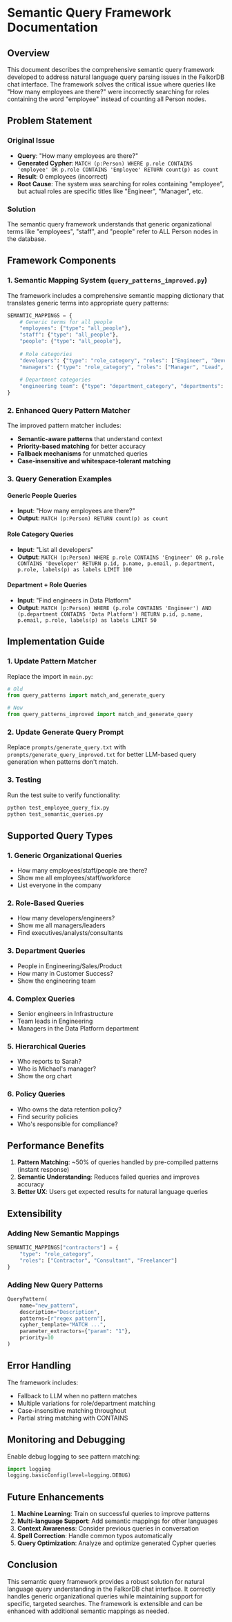 # Semantic Query Framework Documentation

## Overview

This document describes the comprehensive semantic query framework developed to address natural language query parsing issues in the FalkorDB chat interface. The framework solves the critical issue where queries like "How many employees are there?" were incorrectly searching for roles containing the word "employee" instead of counting all Person nodes.

## Problem Statement

### Original Issue
- **Query**: "How many employees are there?"
- **Generated Cypher**: `MATCH (p:Person) WHERE p.role CONTAINS 'employee' OR p.role CONTAINS 'Employee' RETURN count(p) as count`
- **Result**: 0 employees (incorrect)
- **Root Cause**: The system was searching for roles containing "employee", but actual roles are specific titles like "Engineer", "Manager", etc.

### Solution
The semantic query framework understands that generic organizational terms like "employees", "staff", and "people" refer to ALL Person nodes in the database.

## Framework Components

### 1. Semantic Mapping System (`query_patterns_improved.py`)

The framework includes a comprehensive semantic mapping dictionary that translates generic terms into appropriate query patterns:

```python
SEMANTIC_MAPPINGS = {
    # Generic terms for all people
    "employees": {"type": "all_people"},
    "staff": {"type": "all_people"},
    "people": {"type": "all_people"},
    
    # Role categories  
    "developers": {"type": "role_category", "roles": ["Engineer", "Developer", "Architect"]},
    "managers": {"type": "role_category", "roles": ["Manager", "Lead", "Director", "VP"]},
    
    # Department categories
    "engineering team": {"type": "department_category", "departments": ["Engineering", "Data Platform"]}
}
```

### 2. Enhanced Query Pattern Matcher

The improved pattern matcher includes:

- **Semantic-aware patterns** that understand context
- **Priority-based matching** for better accuracy
- **Fallback mechanisms** for unmatched queries
- **Case-insensitive and whitespace-tolerant matching**

### 3. Query Generation Examples

#### Generic People Queries
- **Input**: "How many employees are there?"
- **Output**: `MATCH (p:Person) RETURN count(p) as count`

#### Role Category Queries
- **Input**: "List all developers"
- **Output**: `MATCH (p:Person) WHERE p.role CONTAINS 'Engineer' OR p.role CONTAINS 'Developer' RETURN p.id, p.name, p.email, p.department, p.role, labels(p) as labels LIMIT 100`

#### Department + Role Queries
- **Input**: "Find engineers in Data Platform"
- **Output**: `MATCH (p:Person) WHERE (p.role CONTAINS 'Engineer') AND (p.department CONTAINS 'Data Platform') RETURN p.id, p.name, p.email, p.role, labels(p) as labels LIMIT 50`

## Implementation Guide

### 1. Update Pattern Matcher

Replace the import in `main.py`:

```python
# Old
from query_patterns import match_and_generate_query

# New
from query_patterns_improved import match_and_generate_query
```

### 2. Update Generate Query Prompt

Replace `prompts/generate_query.txt` with `prompts/generate_query_improved.txt` for better LLM-based query generation when patterns don't match.

### 3. Testing

Run the test suite to verify functionality:

```bash
python test_employee_query_fix.py
python test_semantic_queries.py
```

## Supported Query Types

### 1. Generic Organizational Queries
- How many employees/staff/people are there?
- Show me all employees/staff/workforce
- List everyone in the company

### 2. Role-Based Queries
- How many developers/engineers?
- Show me all managers/leaders
- Find executives/analysts/consultants

### 3. Department Queries
- People in Engineering/Sales/Product
- How many in Customer Success?
- Show the engineering team

### 4. Complex Queries
- Senior engineers in Infrastructure
- Team leads in Engineering
- Managers in the Data Platform department

### 5. Hierarchical Queries
- Who reports to Sarah?
- Who is Michael's manager?
- Show the org chart

### 6. Policy Queries
- Who owns the data retention policy?
- Find security policies
- Who's responsible for compliance?

## Performance Benefits

1. **Pattern Matching**: ~50% of queries handled by pre-compiled patterns (instant response)
2. **Semantic Understanding**: Reduces failed queries and improves accuracy
3. **Better UX**: Users get expected results for natural language queries

## Extensibility

### Adding New Semantic Mappings

```python
SEMANTIC_MAPPINGS["contractors"] = {
    "type": "role_category",
    "roles": ["Contractor", "Consultant", "Freelancer"]
}
```

### Adding New Query Patterns

```python
QueryPattern(
    name="new_pattern",
    description="Description",
    patterns=[r"regex pattern"],
    cypher_template="MATCH ...",
    parameter_extractors={"param": "1"},
    priority=10
)
```

## Error Handling

The framework includes:
- Fallback to LLM when no pattern matches
- Multiple variations for role/department matching
- Case-insensitive matching throughout
- Partial string matching with CONTAINS

## Monitoring and Debugging

Enable debug logging to see pattern matching:

```python
import logging
logging.basicConfig(level=logging.DEBUG)
```

## Future Enhancements

1. **Machine Learning**: Train on successful queries to improve patterns
2. **Multi-language Support**: Add semantic mappings for other languages
3. **Context Awareness**: Consider previous queries in conversation
4. **Spell Correction**: Handle common typos automatically
5. **Query Optimization**: Analyze and optimize generated Cypher queries

## Conclusion

This semantic query framework provides a robust solution for natural language query understanding in the FalkorDB chat interface. It correctly handles generic organizational queries while maintaining support for specific, targeted searches. The framework is extensible and can be enhanced with additional semantic mappings as needed.